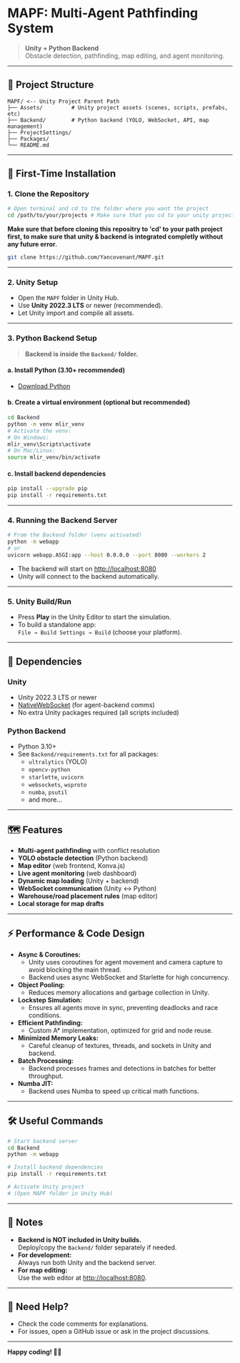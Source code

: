 # MAPF: Multi-Agent Pathfinding System

> **Unity + Python Backend**  
> Obstacle detection, pathfinding, map editing, and agent monitoring.

---

## 📁 Project Structure

```
MAPF/ <-- Unity Project Parent Path
├── Assets/         # Unity project assets (scenes, scripts, prefabs, etc)
├── Backend/        # Python backend (YOLO, WebSocket, API, map management)
├── ProjectSettings/
├── Packages/
└── README.md
```

---

## 🚀 First-Time Installation

### 1. Clone the Repository

```sh
# Open terminal and cd to the folder where you want the project
cd /path/to/your/projects # Make sure that you cd to your unity project parent first.
```
**Make sure that before cloning this repositry to 'cd' to your path project first, to make sure that unity & backend is integrated completly without any future error.**
```sh
git clone https://github.com/Yancovenant/MAPF.git
```

---

### 2. Unity Setup

- Open the `MAPF` folder in Unity Hub.
- Use **Unity 2022.3 LTS** or newer (recommended).
- Let Unity import and compile all assets.

---

### 3. Python Backend Setup

> **Backend is inside the `Backend/` folder.**

#### a. Install Python (3.10+ recommended)
- [Download Python](https://www.python.org/downloads/)

#### b. Create a virtual environment (optional but recommended)

```sh
cd Backend
python -m venv mlir_venv
# Activate the venv:
# On Windows:
mlir_venv\Scripts\activate
# On Mac/Linux:
source mlir_venv/bin/activate
```

#### c. Install backend dependencies

```sh
pip install --upgrade pip
pip install -r requirements.txt
```

---

### 4. Running the Backend Server

```sh
# From the Backend folder (venv activated)
python -m webapp
# or
uvicorn webapp.ASGI:app --host 0.0.0.0 --port 8080 --workers 2
```
- The backend will start on [http://localhost:8080](http://localhost:8080)
- Unity will connect to the backend automatically.

---

### 5. Unity Build/Run

- Press **Play** in the Unity Editor to start the simulation.
- To build a standalone app:  
  `File → Build Settings → Build` (choose your platform).

---

## 🧩 Dependencies

### Unity
- Unity 2022.3 LTS or newer
- [NativeWebSocket](https://github.com/endel/NativeWebSocket) (for agent-backend comms)
- No extra Unity packages required (all scripts included)

### Python Backend
- Python 3.10+
- See `Backend/requirements.txt` for all packages:
  - `ultralytics` (YOLO)
  - `opencv-python`
  - `starlette`, `uvicorn`
  - `websockets`, `wsproto`
  - `numba`, `psutil`
  - and more...

---

## 🗺️ Features

- **Multi-agent pathfinding** with conflict resolution
- **YOLO obstacle detection** (Python backend)
- **Map editor** (web frontend, Konva.js)
- **Live agent monitoring** (web dashboard)
- **Dynamic map loading** (Unity + backend)
- **WebSocket communication** (Unity ↔ Python)
- **Warehouse/road placement rules** (map editor)
- **Local storage for map drafts**

---

## ⚡ Performance & Code Design

- **Async & Coroutines:**
  - Unity uses coroutines for agent movement and camera capture to avoid blocking the main thread.
  - Backend uses async WebSocket and Starlette for high concurrency.
- **Object Pooling:**
  - Reduces memory allocations and garbage collection in Unity.
- **Lockstep Simulation:**
  - Ensures all agents move in sync, preventing deadlocks and race conditions.
- **Efficient Pathfinding:**
  - Custom A* implementation, optimized for grid and node reuse.
- **Minimized Memory Leaks:**
  - Careful cleanup of textures, threads, and sockets in Unity and backend.
- **Batch Processing:**
  - Backend processes frames and detections in batches for better throughput.
- **Numba JIT:**
  - Backend uses Numba to speed up critical math functions.

---

## 🛠️ Useful Commands

```sh
# Start backend server
cd Backend
python -m webapp

# Install backend dependencies
pip install -r requirements.txt

# Activate Unity project
# (Open MAPF folder in Unity Hub)
```

---

## 📝 Notes

- **Backend is NOT included in Unity builds.**  
  Deploy/copy the `Backend/` folder separately if needed.
- **For development:**  
  Always run both Unity and the backend server.
- **For map editing:**  
  Use the web editor at [http://localhost:8080](http://localhost:8080).

---

## 💬 Need Help?

- Check the code comments for explanations.
- For issues, open a GitHub issue or ask in the project discussions.

---

**Happy coding! 🚗🤖**
